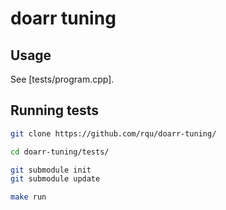 # doarr tuning

## Usage

See [tests/program.cpp].

## Running tests

```sh
git clone https://github.com/rqu/doarr-tuning/

cd doarr-tuning/tests/

git submodule init  
git submodule update

make run
```
